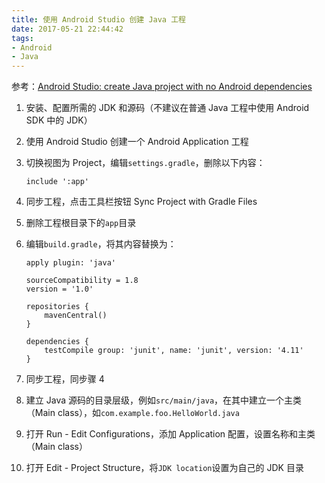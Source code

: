 ```yaml
---
title: 使用 Android Studio 创建 Java 工程
date: 2017-05-21 22:44:42
tags:
- Android
- Java
---
```

参考：[Android Studio: create Java project with no Android dependencies](http://stackoverflow.com/questions/28957283/android-studio-create-java-project-with-no-android-dependencies)

1. 安装、配置所需的 JDK 和源码（不建议在普通 Java 工程中使用 Android SDK 中的 JDK）

2. 使用 Android Studio 创建一个 Android Application 工程

3. 切换视图为 Project，编辑`settings.gradle`，删除以下内容：

    ```
    include ':app'
    ```

4. 同步工程，点击工具栏按钮 Sync Project with Gradle Files

5. 删除工程根目录下的`app`目录

6. 编辑`build.gradle`，将其内容替换为：

    ```
    apply plugin: 'java'
    
    sourceCompatibility = 1.8
    version = '1.0'
    
    repositories {
        mavenCentral()
    }
    
    dependencies {
        testCompile group: 'junit', name: 'junit', version: '4.11'
    }
    ```

7. 同步工程，同步骤 4

8. 建立 Java 源码的目录层级，例如`src/main/java`，在其中建立一个主类（Main class），如`com.example.foo.HelloWorld.java`

9. 打开 Run - Edit Configurations，添加 Application 配置，设置名称和主类（Main class）

10. 打开 Edit - Project Structure，将`JDK location`设置为自己的 JDK 目录
